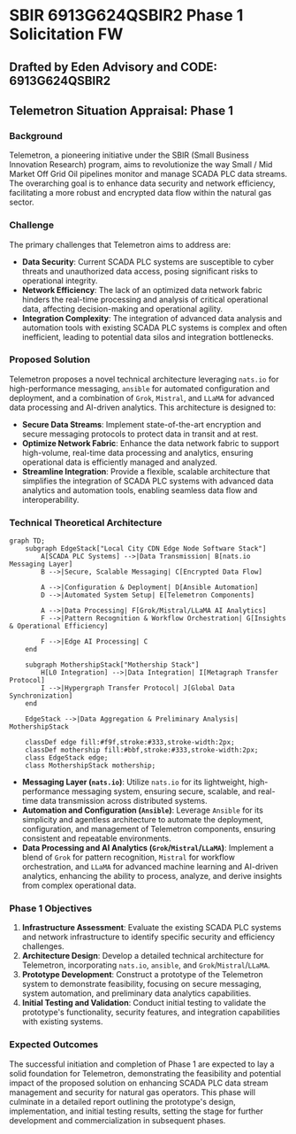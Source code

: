 # SBIR 6913G624QSBIR2 Phase 1 Solicitation FW

## Drafted by Eden Advisory and CODE: 6913G624QSBIR2

## Telemetron Situation Appraisal: Phase 1

### Background

Telemetron, a pioneering initiative under the SBIR (Small Business Innovation Research) program, aims to revolutionize the way Small / Mid Market Off Grid Oil pipelines monitor and manage SCADA PLC data streams. The overarching goal is to enhance data security and network efficiency, facilitating a more robust and encrypted data flow within the natural gas sector.

### Challenge

The primary challenges that Telemetron aims to address are:

- **Data Security**: Current SCADA PLC systems are susceptible to cyber threats and unauthorized data access, posing significant risks to operational integrity.
- **Network Efficiency**: The lack of an optimized data network fabric hinders the real-time processing and analysis of critical operational data, affecting decision-making and operational agility.
- **Integration Complexity**: The integration of advanced data analysis and automation tools with existing SCADA PLC systems is complex and often inefficient, leading to potential data silos and integration bottlenecks.

### Proposed Solution

Telemetron proposes a novel technical architecture leveraging `nats.io` for high-performance messaging, `ansible` for automated configuration and deployment, and a combination of `Grok`, `Mistral`, and `LLaMA` for advanced data processing and AI-driven analytics. This architecture is designed to:

- **Secure Data Streams**: Implement state-of-the-art encryption and secure messaging protocols to protect data in transit and at rest.
- **Optimize Network Fabric**: Enhance the data network fabric to support high-volume, real-time data processing and analytics, ensuring operational data is efficiently managed and analyzed.
- **Streamline Integration**: Provide a flexible, scalable architecture that simplifies the integration of SCADA PLC systems with advanced data analytics and automation tools, enabling seamless data flow and interoperability.

### Technical Theoretical Architecture
```mermaid
graph TD;
    subgraph EdgeStack["Local City CDN Edge Node Software Stack"]
        A[SCADA PLC Systems] -->|Data Transmission| B[nats.io Messaging Layer]
        B -->|Secure, Scalable Messaging| C[Encrypted Data Flow]
        
        A -->|Configuration & Deployment| D[Ansible Automation]
        D -->|Automated System Setup| E[Telemetron Components]
        
        A -->|Data Processing| F[Grok/Mistral/LLaMA AI Analytics]
        F -->|Pattern Recognition & Workflow Orchestration| G[Insights & Operational Efficiency]
        
        F -->|Edge AI Processing| C
    end
    
    subgraph MothershipStack["Mothership Stack"]
        H[L0 Integration] -->|Data Integration| I[Metagraph Transfer Protocol]
        I -->|Hypergraph Transfer Protocol| J[Global Data Synchronization]
    end
    
    EdgeStack -->|Data Aggregation & Preliminary Analysis| MothershipStack
    
    classDef edge fill:#f9f,stroke:#333,stroke-width:2px;
    classDef mothership fill:#bbf,stroke:#333,stroke-width:2px;
    class EdgeStack edge;
    class MothershipStack mothership;
```

- **Messaging Layer (`nats.io`)**: Utilize `nats.io` for its lightweight, high-performance messaging system, ensuring secure, scalable, and real-time data transmission across distributed systems.
- **Automation and Configuration (`Ansible`)**: Leverage `Ansible` for its simplicity and agentless architecture to automate the deployment, configuration, and management of Telemetron components, ensuring consistent and repeatable environments.
- **Data Processing and AI Analytics (`Grok`/`Mistral`/`LLaMA`)**: Implement a blend of `Grok` for pattern recognition, `Mistral` for workflow orchestration, and `LLaMA` for advanced machine learning and AI-driven analytics, enhancing the ability to process, analyze, and derive insights from complex operational data.

### Phase 1 Objectives

1. **Infrastructure Assessment**: Evaluate the existing SCADA PLC systems and network infrastructure to identify specific security and efficiency challenges.
2. **Architecture Design**: Develop a detailed technical architecture for Telemetron, incorporating `nats.io`, `ansible`, and `Grok`/`Mistral`/`LLaMA`.
3. **Prototype Development**: Construct a prototype of the Telemetron system to demonstrate feasibility, focusing on secure messaging, system automation, and preliminary data analytics capabilities.
4. **Initial Testing and Validation**: Conduct initial testing to validate the prototype's functionality, security features, and integration capabilities with existing systems.

### Expected Outcomes

The successful initiation and completion of Phase 1 are expected to lay a solid foundation for Telemetron, demonstrating the feasibility and potential impact of the proposed solution on enhancing SCADA PLC data stream management and security for natural gas operators. This phase will culminate in a detailed report outlining the prototype's design, implementation, and initial testing results, setting the stage for further development and commercialization in subsequent phases.



